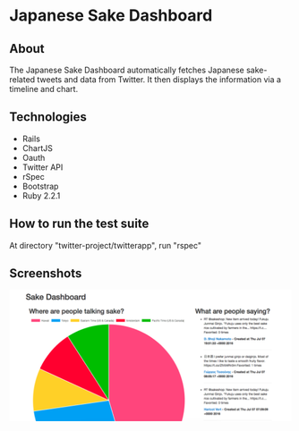 # Japanese Sake Dashboard

## About
The Japanese Sake Dashboard automatically fetches Japanese sake-related tweets and data from Twitter. It then displays the information via a timeline and chart.

## Technologies
* Rails
* ChartJS
* Oauth
* Twitter API
* rSpec
* Bootstrap
* Ruby 2.2.1


## How to run the test suite
At directory "twitter-project/twitterapp", run "rspec"

## Screenshots
![alt tag](screenshot.png)